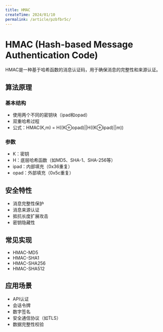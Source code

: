 ```yaml
---
title: HMAC
createTime: 2024/01/10
permalink: /article/pzbfbr5c/
---
```


# HMAC (Hash-based Message Authentication Code)

HMAC是一种基于哈希函数的消息认证码，用于确保消息的完整性和来源认证。

## 算法原理

### 基本结构
- 使用两个不同的密钥块（ipad和opad）
- 双重哈希过程
- 公式：HMAC(K,m) = H((K⊕opad)||H((K⊕ipad)||m))

### 参数
- K：密钥
- H：底层哈希函数（如MD5、SHA-1、SHA-256等）
- ipad：内部填充（0x36重复）
- opad：外部填充（0x5c重复）

## 安全特性

- 消息完整性保护
- 消息来源认证
- 抵抗长度扩展攻击
- 密钥隐藏性

## 常见实现

- HMAC-MD5
- HMAC-SHA1
- HMAC-SHA256
- HMAC-SHA512

## 应用场景

- API认证
- 会话令牌
- 数字签名
- 安全通信协议（如TLS）
- 数据完整性校验